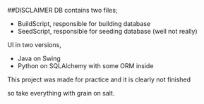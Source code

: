 ##DISCLAIMER
DB contains two files;
* BuildScript, responsible for building database
* SeedScript, responsible for seeding database (well not really)

UI in two versions,
* Java on Swing
* Python on SQLAlchemy with some ORM inside

This project was made for practice and it is clearly not finished

so take everything with grain on salt.

